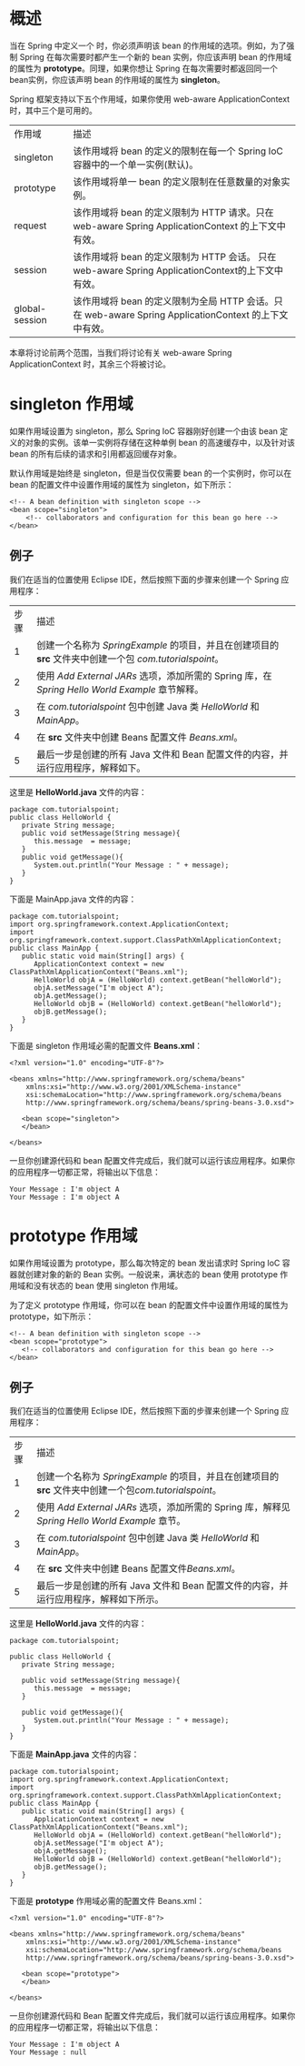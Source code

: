 # 概述

当在 Spring 中定义一个 时，你必须声明该 bean 的作用域的选项。例如，为了强制 Spring 在每次需要时都产生一个新的 bean 实例，你应该声明 bean 的作用域的属性为 **prototype**。同理，如果你想让 Spring 在每次需要时都返回同一个bean实例，你应该声明 bean 的作用域的属性为 **singleton**。

Spring 框架支持以下五个作用域，如果你使用 web-aware ApplicationContext 时，其中三个是可用的。

|||
|-|-|
|作用域|描述<br>|
|singleton|该作用域将 bean 的定义的限制在每一个 Spring IoC 容器中的一个单一实例(默认)。|
|prototype|该作用域将单一 bean 的定义限制在任意数量的对象实例。|
|request|该作用域将 bean 的定义限制为 HTTP 请求。只在 web-aware Spring ApplicationContext 的上下文中有效。|
|session|该作用域将 bean 的定义限制为 HTTP 会话。 只在web-aware Spring ApplicationContext的上下文中有效。|
|global-session|该作用域将 bean 的定义限制为全局 HTTP 会话。只在 web-aware Spring ApplicationContext 的上下文中有效。|


本章将讨论前两个范围，当我们将讨论有关 web-aware Spring ApplicationContext 时，其余三个将被讨论。

# singleton 作用域

如果作用域设置为 singleton，那么 Spring IoC 容器刚好创建一个由该 bean 定义的对象的实例。该单一实例将存储在这种单例 bean 的高速缓存中，以及针对该 bean 的所有后续的请求和引用都返回缓存对象。

默认作用域是始终是 singleton，但是当仅仅需要 bean 的一个实例时，你可以在 bean 的配置文件中设置作用域的属性为 singleton，如下所示：

```text
<!-- A bean definition with singleton scope -->
<bean scope="singleton">
    <!-- collaborators and configuration for this bean go here -->
</bean>

```

## 例子

我们在适当的位置使用 Eclipse IDE，然后按照下面的步骤来创建一个 Spring 应用程序：

|||
|-|-|
|步骤|描述<br>|
|1|创建一个名称为 *SpringExample* 的项目，并且在创建项目的 **src** 文件夹中创建一个包 *com.tutorialspoint*。|
|2|使用 *Add External JARs* 选项，添加所需的 Spring 库，在 *Spring Hello World Example* 章节解释。|
|3|在 *com.tutorialspoint* 包中创建 Java 类 *HelloWorld* 和 *MainApp*。|
|4|在 **src** 文件夹中创建 Beans 配置文件 *Beans.xml*。|
|5|最后一步是创建的所有 Java 文件和 Bean 配置文件的内容，并运行应用程序，解释如下。|


这里是 **HelloWorld.java** 文件的内容：

```text
package com.tutorialspoint;
public class HelloWorld {
   private String message;
   public void setMessage(String message){
      this.message  = message;
   }
   public void getMessage(){
      System.out.println("Your Message : " + message);
   }
}

```

下面是 MainApp.java 文件的内容：

```text
package com.tutorialspoint;
import org.springframework.context.ApplicationContext;
import org.springframework.context.support.ClassPathXmlApplicationContext;
public class MainApp {
   public static void main(String[] args) {
      ApplicationContext context = new ClassPathXmlApplicationContext("Beans.xml");
      HelloWorld objA = (HelloWorld) context.getBean("helloWorld");
      objA.setMessage("I'm object A");
      objA.getMessage();
      HelloWorld objB = (HelloWorld) context.getBean("helloWorld");
      objB.getMessage();
   }
}

```

下面是 singleton 作用域必需的配置文件 **Beans.xml**：

```text
<?xml version="1.0" encoding="UTF-8"?>

<beans xmlns="http://www.springframework.org/schema/beans"
    xmlns:xsi="http://www.w3.org/2001/XMLSchema-instance"
    xsi:schemaLocation="http://www.springframework.org/schema/beans
    http://www.springframework.org/schema/beans/spring-beans-3.0.xsd">

   <bean scope="singleton">
   </bean>

</beans>

```

一旦你创建源代码和 bean 配置文件完成后，我们就可以运行该应用程序。如果你的应用程序一切都正常，将输出以下信息：

```text
Your Message : I'm object A
Your Message : I'm object A

```

# prototype 作用域

如果作用域设置为 prototype，那么每次特定的 bean 发出请求时 Spring IoC 容器就创建对象的新的 Bean 实例。一般说来，满状态的 bean 使用 prototype 作用域和没有状态的 bean 使用 singleton 作用域。

为了定义 prototype 作用域，你可以在 bean 的配置文件中设置作用域的属性为 prototype，如下所示：

```text
<!-- A bean definition with singleton scope -->
<bean scope="prototype">
   <!-- collaborators and configuration for this bean go here -->
</bean>

```

## 例子

我们在适当的位置使用 Eclipse IDE，然后按照下面的步骤来创建一个 Spring 应用程序：

|||
|-|-|
|步骤|描述<br>|
|1|创建一个名称为 *SpringExample* 的项目，并且在创建项目的 **src** 文件夹中创建一个包*com.tutorialspoint*。|
|2|使用 *Add External JARs* 选项，添加所需的 Spring 库，解释见 *Spring Hello World Example* 章节。|
|3|在 *com.tutorialspoint* 包中创建 Java 类 *HelloWorld* 和 *MainApp*。|
|4|在 **src** 文件夹中创建 Beans 配置文件*Beans.xml*。|
|5|最后一步是创建的所有 Java 文件和 Bean 配置文件的内容，并运行应用程序，解释如下所示。|


这里是 **HelloWorld.java** 文件的内容：

```text
package com.tutorialspoint;

public class HelloWorld {
   private String message;

   public void setMessage(String message){
      this.message  = message;
   }

   public void getMessage(){
      System.out.println("Your Message : " + message);
   }
}

```

下面是 **MainApp.java** 文件的内容：

```text
package com.tutorialspoint;
import org.springframework.context.ApplicationContext;
import org.springframework.context.support.ClassPathXmlApplicationContext;
public class MainApp {
   public static void main(String[] args) {
      ApplicationContext context = new ClassPathXmlApplicationContext("Beans.xml");
      HelloWorld objA = (HelloWorld) context.getBean("helloWorld");
      objA.setMessage("I'm object A");
      objA.getMessage();
      HelloWorld objB = (HelloWorld) context.getBean("helloWorld");
      objB.getMessage();
   }
}

```

下面是 **prototype** 作用域必需的配置文件 Beans.xml：

```text
<?xml version="1.0" encoding="UTF-8"?>

<beans xmlns="http://www.springframework.org/schema/beans"
    xmlns:xsi="http://www.w3.org/2001/XMLSchema-instance"
    xsi:schemaLocation="http://www.springframework.org/schema/beans
    http://www.springframework.org/schema/beans/spring-beans-3.0.xsd">

   <bean scope="prototype">
   </bean>

</beans>

```

一旦你创建源代码和 Bean 配置文件完成后，我们就可以运行该应用程序。如果你的应用程序一切都正常，将输出以下信息：

```text
Your Message : I'm object A
Your Message : null

```